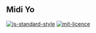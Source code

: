 ## Midi Yo

[![js-standard-style](https://img.shields.io/badge/code%20style-standard-brightgreen.svg)](http://standardjs.com/)
[![mit-licence](http://img.shields.io/:license-mit-blue.svg)](http://opensource.org/licenses/MIT)
